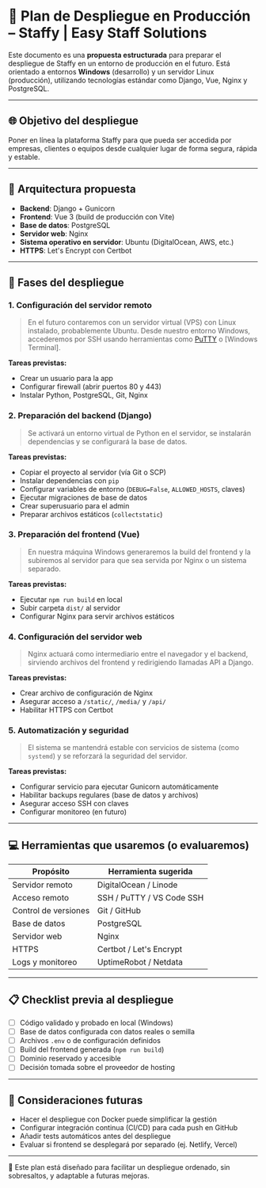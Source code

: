 # 🚀 Plan de Despliegue en Producción – Staffy | Easy Staff Solutions

Este documento es una **propuesta estructurada** para preparar el despliegue de Staffy en un entorno de producción en el futuro. Está orientado a entornos **Windows** (desarrollo) y un servidor Linux (producción), utilizando tecnologías estándar como Django, Vue, Nginx y PostgreSQL.

---

## 🌐 Objetivo del despliegue

Poner en línea la plataforma Staffy para que pueda ser accedida por empresas, clientes o equipos desde cualquier lugar de forma segura, rápida y estable.

---

## 🧾 Arquitectura propuesta

- **Backend**: Django + Gunicorn
- **Frontend**: Vue 3 (build de producción con Vite)
- **Base de datos**: PostgreSQL
- **Servidor web**: Nginx
- **Sistema operativo en servidor**: Ubuntu (DigitalOcean, AWS, etc.)
- **HTTPS**: Let's Encrypt con Certbot

---

## 🧱 Fases del despliegue

### 1. Configuración del servidor remoto

> En el futuro contaremos con un servidor virtual (VPS) con Linux instalado, probablemente Ubuntu. Desde nuestro entorno Windows, accederemos por SSH usando herramientas como [PuTTY](https://www.putty.org/) o [Windows Terminal].

**Tareas previstas:**

- Crear un usuario para la app
- Configurar firewall (abrir puertos 80 y 443)
- Instalar Python, PostgreSQL, Git, Nginx

### 2. Preparación del backend (Django)

> Se activará un entorno virtual de Python en el servidor, se instalarán dependencias y se configurará la base de datos.

**Tareas previstas:**

- Copiar el proyecto al servidor (vía Git o SCP)
- Instalar dependencias con `pip`
- Configurar variables de entorno (`DEBUG=False`, `ALLOWED_HOSTS`, claves)
- Ejecutar migraciones de base de datos
- Crear superusuario para el admin
- Preparar archivos estáticos (`collectstatic`)

### 3. Preparación del frontend (Vue)

> En nuestra máquina Windows generaremos la build del frontend y la subiremos al servidor para que sea servida por Nginx o un sistema separado.

**Tareas previstas:**

- Ejecutar `npm run build` en local
- Subir carpeta `dist/` al servidor
- Configurar Nginx para servir archivos estáticos

### 4. Configuración del servidor web

> Nginx actuará como intermediario entre el navegador y el backend, sirviendo archivos del frontend y redirigiendo llamadas API a Django.

**Tareas previstas:**

- Crear archivo de configuración de Nginx
- Asegurar acceso a `/static/`, `/media/` y `/api/`
- Habilitar HTTPS con Certbot

### 5. Automatización y seguridad

> El sistema se mantendrá estable con servicios de sistema (como `systemd`) y se reforzará la seguridad del servidor.

**Tareas previstas:**

- Configurar servicio para ejecutar Gunicorn automáticamente
- Habilitar backups regulares (base de datos y archivos)
- Asegurar acceso SSH con claves
- Configurar monitoreo (en futuro)

---

## 💻 Herramientas que usaremos (o evaluaremos)

| Propósito           | Herramienta sugerida       |
|---------------------|----------------------------|
| Servidor remoto     | DigitalOcean / Linode      |
| Acceso remoto       | SSH / PuTTY / VS Code SSH  |
| Control de versiones| Git / GitHub               |
| Base de datos       | PostgreSQL                 |
| Servidor web        | Nginx                      |
| HTTPS               | Certbot / Let's Encrypt    |
| Logs y monitoreo    | UptimeRobot / Netdata      |

---

## 📋 Checklist previa al despliegue

- [ ] Código validado y probado en local (Windows)
- [ ] Base de datos configurada con datos reales o semilla
- [ ] Archivos `.env` o de configuración definidos
- [ ] Build del frontend generada (`npm run build`)
- [ ] Dominio reservado y accesible
- [ ] Decisión tomada sobre el proveedor de hosting

---

## 🧠 Consideraciones futuras

- Hacer el despliegue con Docker puede simplificar la gestión
- Configurar integración continua (CI/CD) para cada push en GitHub
- Añadir tests automáticos antes del despliegue
- Evaluar si frontend se desplegará por separado (ej. Netlify, Vercel)

---

🎯 Este plan está diseñado para facilitar un despliegue ordenado, sin sobresaltos, y adaptable a futuras mejoras.
